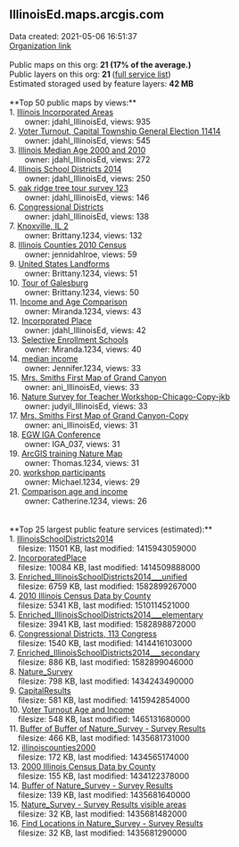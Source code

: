 <h2>IllinoisEd.maps.arcgis.com</h2> Data created: 2021-05-06 16:51:37 <br /><a target='new' href='https://IllinoisEd.maps.arcgis.com'>Organization link</a><br /><br />Public maps on this org: <b>21 (17% of the average.)</b><br />Public layers on this org: <b>21 </b>(<a target='new' href='https://services.arcgis.com/fwslk1V4pG9NwsKH/ArcGIS/rest/services'>full service list</a>)<br />Estimated storaged used by feature layers: <b>42 MB</b><br /><br />**Top 50 public maps by views:**<br />  1. <a target='new' href='https://www.arcgis.com/home/item.html?id=812b917423b94a9c8b82395b3035710e'>Illinois Incorporated Areas</a> <br />  &nbsp;&nbsp;&nbsp;&nbsp; &nbsp;&nbsp;owner: jdahl_IllinoisEd, views: 935<br />  2. <a target='new' href='https://www.arcgis.com/home/item.html?id=c825fd136c2b4e0a8832fa2ba6c0322b'>Voter Turnout, Capital Township General Election 11414</a> <br />  &nbsp;&nbsp;&nbsp;&nbsp; &nbsp;&nbsp;owner: jdahl_IllinoisEd, views: 545<br />  3. <a target='new' href='https://www.arcgis.com/home/item.html?id=6347c162e58642bfaddceea0f0a4bcf7'>Illinois Median Age 2000 and 2010</a> <br />  &nbsp;&nbsp;&nbsp;&nbsp; &nbsp;&nbsp;owner: jdahl_IllinoisEd, views: 272<br />  4. <a target='new' href='https://www.arcgis.com/home/item.html?id=987325c1c51548468c1953a9645968b9'>Illinois School Districts 2014</a> <br />  &nbsp;&nbsp;&nbsp;&nbsp; &nbsp;&nbsp;owner: jdahl_IllinoisEd, views: 250<br />  5. <a target='new' href='https://www.arcgis.com/home/item.html?id=953f81b516084b26917c3b61a451b4a3'>oak ridge tree tour survey 123</a> <br />  &nbsp;&nbsp;&nbsp;&nbsp; &nbsp;&nbsp;owner: jdahl_IllinoisEd, views: 146<br />  6. <a target='new' href='https://www.arcgis.com/home/item.html?id=fb020177e21d4ceb98080759a9b03b64'>Congressional Districts</a> <br />  &nbsp;&nbsp;&nbsp;&nbsp; &nbsp;&nbsp;owner: jdahl_IllinoisEd, views: 138<br />  7. <a target='new' href='https://www.arcgis.com/home/item.html?id=c37661fdf724457bab8826dc339e87ea'>Knoxville, IL 2</a> <br />  &nbsp;&nbsp;&nbsp;&nbsp; &nbsp;&nbsp;owner: Brittany.1234, views: 132<br />  8. <a target='new' href='https://www.arcgis.com/home/item.html?id=7669392b639f47d9b396d931945f850a'>Illinois Counties 2010 Census</a> <br />  &nbsp;&nbsp;&nbsp;&nbsp; &nbsp;&nbsp;owner: jennidahlroe, views: 59<br />  9. <a target='new' href='https://www.arcgis.com/home/item.html?id=e5b9337076a0456992217c162af7db80'>United States Landforms</a> <br />  &nbsp;&nbsp;&nbsp;&nbsp; &nbsp;&nbsp;owner: Brittany.1234, views: 51<br />  10. <a target='new' href='https://www.arcgis.com/home/item.html?id=19017ff60d3d4599a08b38d07a64587f'>Tour of Galesburg</a> <br />  &nbsp;&nbsp;&nbsp;&nbsp; &nbsp;&nbsp;owner: Brittany.1234, views: 50<br />  11. <a target='new' href='https://www.arcgis.com/home/item.html?id=2acb9833ce5443ccab457bb352572987'>Income and Age Comparison</a> <br />  &nbsp;&nbsp;&nbsp;&nbsp; &nbsp;&nbsp;owner: Miranda.1234, views: 43<br />  12. <a target='new' href='https://www.arcgis.com/home/item.html?id=4e7d4aa2fab24e7682f257914aa8be4f'>Incorporated Place</a> <br />  &nbsp;&nbsp;&nbsp;&nbsp; &nbsp;&nbsp;owner: jdahl_IllinoisEd, views: 42<br />  13. <a target='new' href='https://www.arcgis.com/home/item.html?id=b8ae00c99dac437c82759b4ecb7b7266'>Selective Enrollment Schools</a> <br />  &nbsp;&nbsp;&nbsp;&nbsp; &nbsp;&nbsp;owner: Miranda.1234, views: 40<br />  14. <a target='new' href='https://www.arcgis.com/home/item.html?id=441e9e1c2b11435eb520e26dd727dbb7'>median income</a> <br />  &nbsp;&nbsp;&nbsp;&nbsp; &nbsp;&nbsp;owner: Jennifer.1234, views: 33<br />  15. <a target='new' href='https://www.arcgis.com/home/item.html?id=75030518f3c840a38132251f905f2dae'>Mrs. Smiths First Map of Grand Canyon</a> <br />  &nbsp;&nbsp;&nbsp;&nbsp; &nbsp;&nbsp;owner: ani_IllinoisEd, views: 33<br />  16. <a target='new' href='https://www.arcgis.com/home/item.html?id=6c252bec7e69481fa17c27eea9629ae5'>Nature Survey for Teacher Workshop-Chicago-Copy-jkb</a> <br />  &nbsp;&nbsp;&nbsp;&nbsp; &nbsp;&nbsp;owner: judyil_IllinoisEd, views: 33<br />  17. <a target='new' href='https://www.arcgis.com/home/item.html?id=8227d74773e3477e92ea7e5e1822de62'>Mrs. Smiths First Map of Grand Canyon-Copy</a> <br />  &nbsp;&nbsp;&nbsp;&nbsp; &nbsp;&nbsp;owner: ani_IllinoisEd, views: 31<br />  18. <a target='new' href='https://www.arcgis.com/home/item.html?id=6ada35c1db754ca18df5114fa227e564'>EGW IGA Conference</a> <br />  &nbsp;&nbsp;&nbsp;&nbsp; &nbsp;&nbsp;owner: IGA_037, views: 31<br />  19. <a target='new' href='https://www.arcgis.com/home/item.html?id=d88358473a104ec19401729cc49119dd'>ArcGIS training Nature Map</a> <br />  &nbsp;&nbsp;&nbsp;&nbsp; &nbsp;&nbsp;owner: Thomas.1234, views: 31<br />  20. <a target='new' href='https://www.arcgis.com/home/item.html?id=5a13e9ec02544e0abaa0a22861ba3790'>workshop participants</a> <br />  &nbsp;&nbsp;&nbsp;&nbsp; &nbsp;&nbsp;owner: Michael.1234, views: 29<br />  21. <a target='new' href='https://www.arcgis.com/home/item.html?id=ab19c57c6cc14de0917e85bfd956d33f'>Comparison age and income</a> <br />  &nbsp;&nbsp;&nbsp;&nbsp; &nbsp;&nbsp;owner: Catherine.1234, views: 26<br /><br /><br />**Top 25 largest public feature services (estimated):**<br /> 1. <a target='new' href='https://www.arcgis.com/home/item.html?id=141fba401db8448a953a3bf72bfe014a'>IllinoisSchoolDistricts2014</a><br /> &nbsp;&nbsp;&nbsp;&nbsp;filesize: 11501 KB, last modified: 1415943059000<br /> 2. <a target='new' href='https://www.arcgis.com/home/item.html?id=ece668f17ee7428cb24b99e85b933f4a'>IncorporatedPlace</a><br /> &nbsp;&nbsp;&nbsp;&nbsp;filesize: 10084 KB, last modified: 1414509888000<br /> 3. <a target='new' href='https://www.arcgis.com/home/item.html?id=0866b38128b44ae29a5d850b929c7f7c'>Enriched_IllinoisSchoolDistricts2014___unified</a><br /> &nbsp;&nbsp;&nbsp;&nbsp;filesize: 6759 KB, last modified: 1582899267000<br /> 4. <a target='new' href='https://www.arcgis.com/home/item.html?id=5c77655ff7ab4c9d930a15624f5e8308'>2010 Illinois Census Data by County</a><br /> &nbsp;&nbsp;&nbsp;&nbsp;filesize: 5341 KB, last modified: 1510114521000<br /> 5. <a target='new' href='https://www.arcgis.com/home/item.html?id=9cb8f59b6e264c46a182fa05e2295b3e'>Enriched_IllinoisSchoolDistricts2014___elementary</a><br /> &nbsp;&nbsp;&nbsp;&nbsp;filesize: 3941 KB, last modified: 1582898872000<br /> 6. <a target='new' href='https://www.arcgis.com/home/item.html?id=66b220fffc114652b91c6122c1f9d01b'>Congressional Districts, 113 Congress</a><br /> &nbsp;&nbsp;&nbsp;&nbsp;filesize: 1540 KB, last modified: 1414416103000<br /> 7. <a target='new' href='https://www.arcgis.com/home/item.html?id=58ebbe62f4694e489d93dbfab7aeaf67'>Enriched_IllinoisSchoolDistricts2014___secondary</a><br /> &nbsp;&nbsp;&nbsp;&nbsp;filesize: 886 KB, last modified: 1582899046000<br /> 8. <a target='new' href='https://www.arcgis.com/home/item.html?id=1c8f50fa1e934e3eb29d42be505a7bf4'>Nature_Survey</a><br /> &nbsp;&nbsp;&nbsp;&nbsp;filesize: 798 KB, last modified: 1434243490000<br /> 9. <a target='new' href='https://www.arcgis.com/home/item.html?id=d7092e67d757485fa6d6f19226a7ba5a'>CapitalResults</a><br /> &nbsp;&nbsp;&nbsp;&nbsp;filesize: 581 KB, last modified: 1415942854000<br /> 10. <a target='new' href='https://www.arcgis.com/home/item.html?id=38c83887d1da4730bd51aa67f72f7d97'>Voter Turnout Age and Income</a><br /> &nbsp;&nbsp;&nbsp;&nbsp;filesize: 548 KB, last modified: 1465131680000<br /> 11. <a target='new' href='https://www.arcgis.com/home/item.html?id=20cd77a459a9405c89ff8322bcc6070b'>Buffer of Buffer of Nature_Survey - Survey Results</a><br /> &nbsp;&nbsp;&nbsp;&nbsp;filesize: 466 KB, last modified: 1435681731000<br /> 12. <a target='new' href='https://www.arcgis.com/home/item.html?id=5bddc82872ea427f877f4c22b20f43de'>illinoiscounties2000</a><br /> &nbsp;&nbsp;&nbsp;&nbsp;filesize: 172 KB, last modified: 1434565174000<br /> 13. <a target='new' href='https://www.arcgis.com/home/item.html?id=98f666aa94f044feafc34f2c4f8a92f3'>2000 Illinois Census Data by County</a><br /> &nbsp;&nbsp;&nbsp;&nbsp;filesize: 155 KB, last modified: 1434122378000<br /> 14. <a target='new' href='https://www.arcgis.com/home/item.html?id=5df41e9fc213485b94d3e441af502559'>Buffer of Nature_Survey - Survey Results</a><br /> &nbsp;&nbsp;&nbsp;&nbsp;filesize: 139 KB, last modified: 1435681640000<br /> 15. <a target='new' href='https://www.arcgis.com/home/item.html?id=5b72a8378ef34a6788e4ba3ba27ad55c'>Nature_Survey - Survey Results visible areas</a><br /> &nbsp;&nbsp;&nbsp;&nbsp;filesize: 32 KB, last modified: 1435681482000<br /> 16. <a target='new' href='https://www.arcgis.com/home/item.html?id=c3f798fad5f24edfb3091b25fcec62a3'>Find Locations in Nature_Survey - Survey Results</a><br /> &nbsp;&nbsp;&nbsp;&nbsp;filesize: 32 KB, last modified: 1435681290000<br />